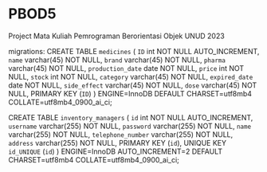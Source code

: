 # PBOD5

Project Mata Kuliah Pemrograman Berorientasi Objek UNUD 2023

migrations:
CREATE TABLE `medicines` (
`ID` int NOT NULL AUTO_INCREMENT,
`name` varchar(45) NOT NULL,
`brand` varchar(45) NOT NULL,
`pharma` varchar(45) NOT NULL,
`production_date` date NOT NULL,
`price` int NOT NULL,
`stock` int NOT NULL,
`category` varchar(45) NOT NULL,
`expired_date` date NOT NULL,
`side_effect` varchar(45) NOT NULL,
`dose` varchar(45) NOT NULL,
PRIMARY KEY (`ID`)
) ENGINE=InnoDB DEFAULT CHARSET=utf8mb4 COLLATE=utf8mb4_0900_ai_ci;

CREATE TABLE `inventory_managers` (
`id` int NOT NULL AUTO_INCREMENT,
`username` varchar(255) NOT NULL,
`password` varchar(255) NOT NULL,
`name` varchar(255) NOT NULL,
`telephone_number` varchar(255) NOT NULL,
`address` varchar(255) NOT NULL,
PRIMARY KEY (`id`),
UNIQUE KEY `id_UNIQUE` (`id`)
) ENGINE=InnoDB AUTO_INCREMENT=2 DEFAULT CHARSET=utf8mb4 COLLATE=utf8mb4_0900_ai_ci;
